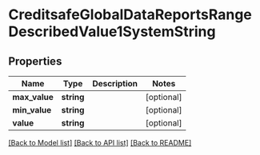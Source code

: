 # CreditsafeGlobalDataReportsRangeDescribedValue1SystemString

## Properties
Name | Type | Description | Notes
------------ | ------------- | ------------- | -------------
**max_value** | **string** |  | [optional] 
**min_value** | **string** |  | [optional] 
**value** | **string** |  | [optional] 

[[Back to Model list]](../../README.md#documentation-for-models) [[Back to API list]](../../README.md#documentation-for-api-endpoints) [[Back to README]](../../README.md)

